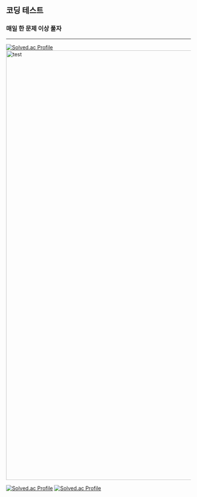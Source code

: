 ## 코딩 테스트
### 매일 한 문제 이상 풀자
---
[![Solved.ac Profile](http://mazassumnida.wtf/api/generate_badge?boj=agent227)](https://solved.ac/agent227/)
<img width="1174" alt="test" src="https://user-images.githubusercontent.com/89558087/164912084-40c2362e-a16d-4e33-b9c2-094e658b761a.png">

[![Solved.ac Profile](http://mazassumnida.wtf/api/generate_badge?boj=agent227)](https://solved.ac/agent227)
[![Solved.ac Profile](http://mazassumnida.wtf/api/v2/generate_badge?boj=백준아이디)](https://solved.ac/백준아이디/)

